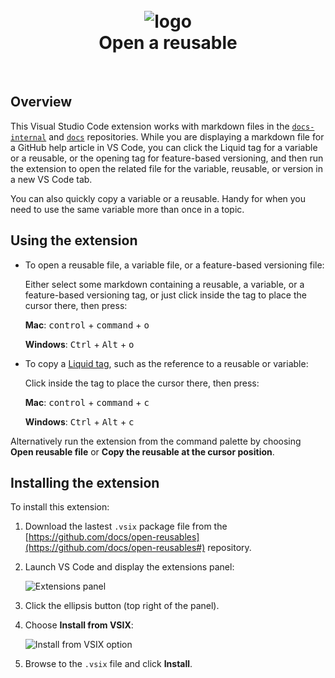 <h1 align="center">
  <br>
  <img src="https://raw.githubusercontent.com/docs/open-reusables/master/images/open-reusable-icon.png" alt="logo">
  <br>
  Open a reusable
  <br>
</h1>
<br>

## Overview

This Visual Studio Code extension works with markdown files in the [`docs-internal`](https://github.com/github/docs-internal) and [`docs`](https://github.com/github/docs) repositories. While you are displaying a markdown file for a GitHub help article in VS Code, you can click the Liquid tag for a variable or a reusable, or the opening tag for feature-based versioning, and then run the extension to open the related file for the variable, reusable, or version in a new VS Code tab. 

You can also quickly copy a variable or a reusable. Handy for when you need to use the same variable more than once in a topic.

## Using the extension

* To open a reusable file, a variable file, or a feature-based versioning file:

   Either select some markdown containing a reusable, a variable, or a feature-based versioning tag, or just click inside the tag to place the cursor there, then press:

   **Mac**: <kbd>control</kbd> + <kbd>command</kbd> + <kbd>o</kbd>
   
   **Windows**: <kbd>Ctrl</kbd> + <kbd>Alt</kbd> + <kbd>o</kbd>

* To copy a [Liquid tag](https://shopify.github.io/liquid/tags/control-flow/), such as the reference to a reusable or variable:

   Click inside the tag to place the cursor there, then press:

   **Mac**: <kbd>control</kbd> + <kbd>command</kbd> + <kbd>c</kbd>

   **Windows**: <kbd>Ctrl</kbd> + <kbd>Alt</kbd> + <kbd>c</kbd>

Alternatively run the extension from the command palette by choosing **Open reusable file** or **Copy the reusable at the cursor position**.

## Installing the extension

To install this extension:

1. Download the lastest `.vsix` package file from the [https://github.com/docs/open-reusables](https://github.com/docs/open-reusables#) repository.

1. Launch VS Code and display the extensions panel:

   ![Extensions panel](https://raw.githubusercontent.com/docs/open-reusables/master/images/extension-installation1.png)

1. Click the ellipsis button (top right of the panel).

1. Choose **Install from VSIX**:

   ![Install from VSIX option](https://raw.githubusercontent.com/docs/open-reusables/master/images/extension-installation2.png)

1. Browse to the `.vsix` file and click **Install**.

